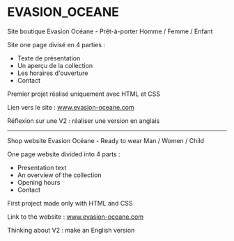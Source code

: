 # EVASION_OCEANE

Site boutique Evasion Océane - Prêt-à-porter Homme / Femme / Enfant

Site one page divisé en 4 parties :
- Texte de présentation
- Un aperçu de la collection
- Les horaires d'ouverture
- Contact

Premier projet réalisé uniquement avec HTML et CSS

Lien vers le site : www.evasion-oceane.com

Réflexion sur une V2 : réaliser une version en anglais

---------------------------------------------------------

Shop website Evasion Océane - Ready to wear Man / Women / Child

One page website divided into 4 parts :
- Presentation text
- An overview of the collection
- Opening hours
- Contact

First project made only with HTML and CSS

Link to the website : www.evasion-oceane.com

Thinking about V2 : make an English version
